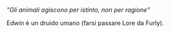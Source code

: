 *"Gli animali agiscono per istinto, non per ragione"*

Edwin è un druido umano (farsi passare Lore da Furly).